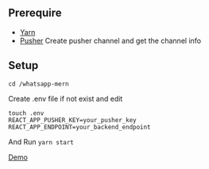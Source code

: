 ## Prerequire
* [Yarn](https://classic.yarnpkg.com/lang/en/docs/install/#debian-stable)
* [Pusher](https://dashboard.pusher.com/)
Create pusher channel and get the channel info

## Setup
```
cd /whatsapp-mern
```

Create .env file if not exist and edit
```
touch .env
REACT_APP_PUSHER_KEY=your_pusher_key
REACT_APP_ENDPOINT=your_backend_endpoint
```

And Run `yarn start`


[Demo](https://whatsapp-mern-82fe9.web.app/)